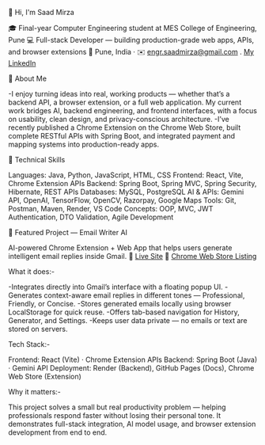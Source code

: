 👋 Hi, I'm Saad Mirza

🎓 Final-year Computer Engineering student at MES College of Engineering, Pune
💻 Full-stack Developer — building production-grade web apps, APIs, and browser extensions
📍 Pune, India · ✉️ engr.saadmirza@gmail.com . [My LinkedIn](https://linkedin.com/in/saad-mirza01)

🚀 About Me

-I enjoy turning ideas into real, working products — whether that’s a backend API, a browser extension, or a full web application.
 My current work bridges AI, backend engineering, and frontend interfaces, with a focus on usability, clean design, and privacy-conscious architecture.
-I’ve recently published a Chrome Extension on the Chrome Web Store, built complete RESTful APIs with Spring Boot, and integrated payment and mapping systems into production-ready apps.

🧠 Technical Skills

Languages: Java, Python, JavaScript, HTML, CSS
Frontend: React, Vite, Chrome Extension APIs
Backend: Spring Boot, Spring MVC, Spring Security, Hibernate, REST APIs
Databases: MySQL, PostgreSQL
AI & APIs: Gemini API, OpenAI, TensorFlow, OpenCV, Razorpay, Google Maps
Tools: Git, Postman, Maven, Render, VS Code
Concepts: OOP, MVC, JWT Authentication, DTO Validation, Agile Development

📨 Featured Project — Email Writer AI

AI-powered Chrome Extension + Web App that helps users generate intelligent email replies inside Gmail.
🔗 [Live Site](https://ai-email-writer-4rk4.onrender.com/)
🛒 [Chrome Web Store Listing](https://chromewebstore.google.com/detail/email-writer/nefgnkboedlacmpgbkgjoknjeigpppln)

What it does:-

-Integrates directly into Gmail’s interface with a floating popup UI.
-Generates context-aware email replies in different tones — Professional, Friendly, or Concise.
-Stores generated emails locally using browser LocalStorage for quick reuse.
-Offers tab-based navigation for History, Generator, and Settings.
-Keeps user data private — no emails or text are stored on servers.

Tech Stack:-

Frontend: React (Vite) · Chrome Extension APIs
Backend: Spring Boot (Java) · Gemini API
Deployment: Render (Backend), GitHub Pages (Docs), Chrome Web Store (Extension)

Why it matters:-

This project solves a small but real productivity problem — helping professionals respond faster without losing their personal tone. It demonstrates full-stack integration, AI model usage, and browser extension development from end to end.
